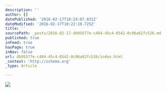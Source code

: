 ```yaml
---
description: ''
author: []
datePublished: '2016-02-17T10:24:07.831Z'
dateModified: '2016-02-17T10:22:10.725Z'
title: ''
sourcePath: _posts/2016-02-17-db95577e-c484-45c4-8542-0c96a62fc526.md
published: true
inFeed: true
hasPage: true
inNav: false
url: db95577e-c484-45c4-8542-0c96a62fc526/index.html
_context: 'http://schema.org'
_type: Article

---
```

![](https://the-grid-user-content.s3-us-west-2.amazonaws.com/1f8ee9ec-c05d-4344-9680-dcbae4615155.jpg)